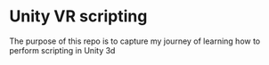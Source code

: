 # Unity VR scripting

The purpose of this repo is to capture my journey of learning how to perform scripting in Unity 3d
